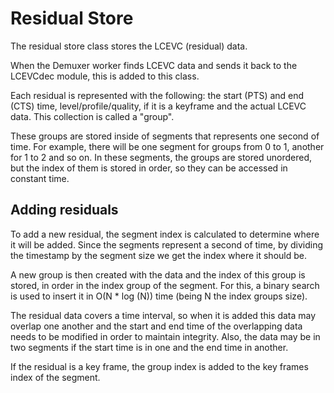 # Residual Store

The residual store class stores the LCEVC (residual) data.

When the Demuxer worker finds LCEVC data and sends it back to the LCEVCdec
module, this is added to this class.

Each residual is represented with the following: the start (PTS) and end (CTS)
time, level/profile/quality, if it is a keyframe and the actual LCEVC data.
This collection is called a "group".

These groups are stored inside of segments that represents one second of time.
For example, there will be one segment for groups from 0 to 1, another for 1 to
2 and so on. In these segments, the groups are stored unordered, but the index
of them is stored in order, so they can be accessed in constant time.

## Adding residuals

To add a new residual, the segment index is calculated to determine
where it will be added. Since the segments represent a second of time, by dividing
the timestamp by the segment size we get the index where it should be.

A new group is then created with the data and the index of this
group is stored, in order in the index group of the segment. For this, a binary search
is used to insert it in O(N * log (N)) time (being N the index groups size).

The residual data covers a time interval, so when it is added this data may
overlap one another and the start and end time of the
overlapping data needs to be modified in order to maintain integrity. Also, the data may
be in two segments if the start time is in one and the end time in
another.

If the residual is a key frame, the group index is added to the key frames
index of the segment.
